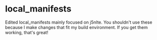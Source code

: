 # local_manifests
Edited local_manifests mainly focused on j5nlte. 
You shouldn't use these because I make changes that fit my build environment.
If you get them working, that's great!
